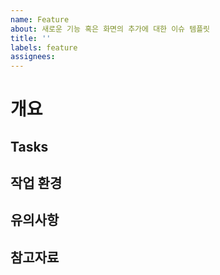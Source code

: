```yaml
---
name: Feature
about: 새로운 기능 혹은 화면의 추가에 대한 이슈 템플릿
title: ''
labels: feature
assignees: 
---
```


# 개요
## Tasks
## 작업 환경
## 유의사항
## 참고자료
